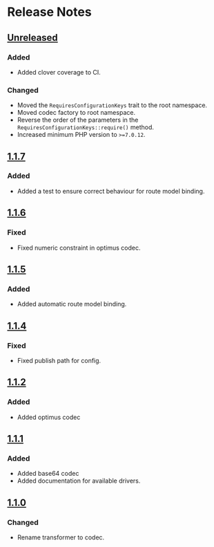 # Release Notes

## [Unreleased](https://github.com/markwalet/laravel-hashed-route/compare/v1.1.8...master)

### Added
- Added clover coverage to CI.

### Changed
- Moved the `RequiresConfigurationKeys` trait to the root namespace.
- Moved codec factory to root namespace.
- Reverse the order of the parameters in the `RequiresConfigurationKeys::require()` method.
- Increased minimum PHP version to `>=7.0.12`.

## [1.1.7](https://github.com/markwalet/laravel-hashed-route/compare/v1.1.5...v1.1.7)

### Added
- Added a test to ensure correct behaviour for route model binding.

## [1.1.6](https://github.com/markwalet/laravel-hashed-route/compare/v1.1.5...v1.1.6)

### Fixed
- Fixed numeric constraint in optimus codec.

## [1.1.5](https://github.com/markwalet/laravel-hashed-route/compare/v1.1.4...v1.1.5)

### Added
- Added automatic route model binding.

## [1.1.4](https://github.com/markwalet/laravel-hashed-route/compare/v1.1.2...v1.1.4)

### Fixed
- Fixed publish path for config.

## [1.1.2](https://github.com/markwalet/laravel-hashed-route/compare/v1.1.1...v1.1.2)

### Added
- Added optimus codec

## [1.1.1](https://github.com/markwalet/laravel-hashed-route/compare/v1.1.0...v1.1.1)

### Added
- Added base64 codec
- Added documentation for available drivers.

## [1.1.0](https://github.com/markwalet/laravel-hashed-route/compare/v1.0.0...v1.1.0)

### Changed
- Rename transformer to codec.

